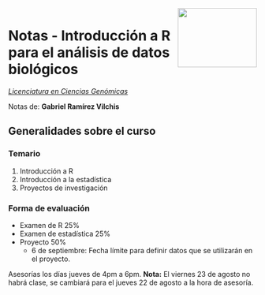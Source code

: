 <img src="https://upload.wikimedia.org/wikipedia/commons/thumb/1/1b/R_logo.svg/1200px-R_logo.svg.png" width="160" height="120" align="right" />  # Notas - Introducción a R para el análisis de datos biológicos  [_Licenciatura en Ciencias Genómicas_](https://www.lcg.unam.mx/)  Notas de: **Gabriel Ramírez Vilchis**  ## Generalidades sobre el curso    ### Temario  1. Introducción a R  2. Introducción a la estadística  3. Proyectos de investigación  ### Forma de evaluación- Examen de R 25%- Examen de estadística 25%  - Proyecto 50%  	- 6 de septiembre: Fecha límite para definir datos que se utilizarán en el proyecto.Asesorías los días jueves de 4pm a 6pm. **Nota:** El viernes 23 de agosto no habrá clase, se cambiará para el jueves 22 de agosto a la hora de asesoría.  